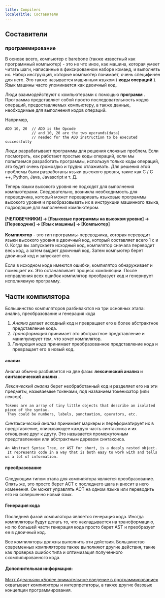 ```yaml
---
title: Compilers
localeTitle: Составители
---
```

## Составители

### программирование

В основе всего, компьютер с barebone (также известный как программный компьютер) - это не что иное, как машина, которая умеет читать шаги, написанные в фиксированном наборе команд, и выполнять их. Набор инструкций, которые компьютер понимает, очень специфичен для него. Это также называется машинным языком ( **коды операций** ). Язык машины часто упоминается как двоичный код.

Люди взаимодействуют с компьютерами с помощью **программ** . Программа представляет собой просто последовательность кодов операций, предоставляемых компьютеру, а также данные, необходимые для выполнения кодов операций.

Например,
```
ADD 10, 20  // ADD is the Opcode 
            // and 10, 20 are the two operands(data) 
            // needed for the ADD instruction to be executed successfully 
```

Люди разрабатывают программы для решения сложных проблем. Если посмотреть, как работают простые коды операций, если мы попытаемся разработать программы, используя только коды операций, это будет очень громоздко и трудно отлаживать. Для решения этой проблемы были разработаны языки высокого уровня, такие как C / C ++, Python, Java, Javascript и т. Д.

Теперь языки высокого уровня не подходят для выполнения компьютерами. Следовательно, возникла необходимость для переводчика, который может переваривать языковые программы высокого уровня и преобразовывать их в инструкции машинного языка, подходящие для выполнения компьютером.

#### \[ЧЕЛОВЕЧНИКИ\] -> \[Языковые программы на высоком уровне\] -> \[Переводчик\] -> \[Язык машины\] -> \[Компьютер\]

**Компилятор** - это тип программы-переводчика, которая переводит языки высокого уровня в двоичный код, который составляет всего 1 с и 0. Когда вы запускаете исходный код, компилятор сначала переводит весь код, а затем выдает двоичный код. Затем компьютер берет двоичный код и запускает его.

Если в исходном коде имеются ошибки, компилятор обнаруживает и помещает их. Это останавливает процесс компиляции. После исправления всех ошибок компилятор преобразует код и генерирует исполняемую программу.

## Части компилятора

Большинство компиляторов разбиваются на три основных этапа: анализ, преобразование и генерация кода

1.  _Анализ_ делает исходный код и превращает его в более абстрактное представление кода.
2.  _Трансформация_ принимает это абстрактное представление и манипулирует тем, что хочет компилятор.
3.  _Генерация кода_ принимает преобразованное представление кода и превращает его в новый код.

#### анализ

Анализ обычно разбивается на две фазы: **лексический анализ** и **синтаксический анализ** .

_Лексический анализ_ берет необработанный код и разделяет его на эти предметы, называемые токенами, под названием токенизатор (или лексер).
```
Tokens are an array of tiny little objects that describe an isolated piece of the syntax. 
 They could be numbers, labels, punctuation, operators, etc. 
```

_Синтаксический анализ_ принимает маркеры и переформатирует их в представление, описывающее каждую часть синтаксиса и их отношение друг к другу. Это называется промежуточным представлением или абстрактным деревом синтаксиса.
```
An Abstract Syntax Tree, or AST for short, is a deeply nested object. 
 It represents code in a way that is both easy to work with and tells us a lot of information. 
```

#### преобразование

Следующим типом этапа для компилятора является преобразование. Опять же, это просто берет АСТ с последнего шага и вносит в него изменения. Он может управлять АСТ на одном языке или переводить его на совершенно новый язык.

#### Генерация кода

Последней фазой компилятора является генерация кода. Иногда компиляторы будут делать то, что накладывается на трансформацию, но по большей части генерация кода просто берет AST и преобразует ее в двоичный код.

Все компиляторы должны выполнить эти действия. Большинство современных компиляторов также выполняют другие действия, такие как проверка ошибок типа и оптимизация полученного скомпилированного кода.

#### Дополнительная информация:

[Мэтт Адеаньяни «Более внимательное введение в программирование»](https://medium.freecodecamp.org/a-gentler-introduction-to-programming-707453a79ee8) охватывает компиляторы и интерпретаторы, а также другие базовые концепции программирования.